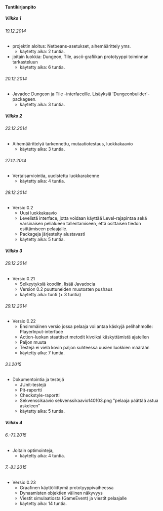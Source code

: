 ﻿#### Tuntikirjanpito##### Viikko 1###### 19.12.2014* projektin aloitus: Netbeans-asetukset, aihemäärittely yms.  * käytetty aika: 2 tuntia.* joitain luokkia: Dungeon, Tile, ascii-grafiikan prototyyppi toiminnan tarkasteluun  * käytetty aika: 6 tuntia.###### 20.12.2014* Javadoc Dungeon ja Tile -interfaceille. Lisäyksiä 'Dungeonbuilder'-packageen.  * käytetty aika: 3 tuntia.##### Viikko 2  ###### 22.12.2014* Aihemäärittelyä tarkennettu, mutaatiotestaus, luokkakaavio  * käytetty aika: 3 tuntia.  ###### 27.12.2014* Vertaisarviointia, uudistettu luokkarakenne  * käytetty aika: 4 tuntia.  ###### 28.12.2014* Versio 0.2  * Uusi luokkakaavio  * Levelistä interface, jotta voidaan käyttää Level-rajapintaa sekä varsinaisen pelialueen tallentamiseen, että osittaisen tiedon esittämiseen pelaajalle.  * Packageja järjestelty alustavasti  * käytetty aika: 5 tuntia.  ##### Viikko 3###### 29.12.2014* Versio 0.21  * Selkeytyksiä koodiin, lisää Javadocia  * Version 0.2 puuttuneiden muutosten pushaus  * käytetty aika: tunti (+ 3 tuntia)###### 29.12.2014* Versio 0.22  * Ensimmäinen versio jossa pelaaja voi antaa käskyjä pelihahmolle: PlayerInput-interface  * Action-luokan staattiset metodit kivoiksi käskyttämistä ajatellen  * Paljon muuta  * Testejä ei vielä kovin paljon suhteessa uusien luokkien määrään  * käytetty aika: 7 tuntia.  ###### 3.1.2015* Dokumentointia ja testejä	* JUnit-testejä	* Pit-raportti	* Checkstyle-raportti	* Sekvenssikaavio sekvenssikaavio140103.png "pelaaja päättää astua askeleen"	* käytetty aika: 5 tuntia.##### Viikko 4###### 6.-7.1.2015* Joitain optimointeja, 	* käytetty aika: 4 tuntia.###### 7.-8.1.2015* Versio 0.23	* Graafinen käyttöliittymä prototyyppivaiheessa	* Dynaamisten objektien välinen näkyvyys	* Viestit simulaatiosta (GameEvent) ja viestit pelaajalle	* käytetty aika: 14 tuntia.